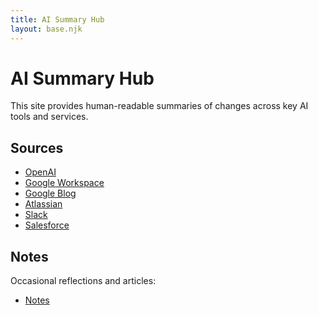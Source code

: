```yaml
---
title: AI Summary Hub
layout: base.njk
---
```


# AI Summary Hub

This site provides human-readable summaries of changes across key AI tools and services.

## Sources

- [OpenAI](./summaries/openai)
- [Google Workspace](./summaries/googleworkspace)
- [Google Blog](./summaries/googleblog)
- [Atlassian](./summaries/atlassian)
- [Slack](./summaries/slack)
- [Salesforce](./summaries/salesforce)


## Notes

Occasional reflections and articles:
- [Notes](./notes/)
